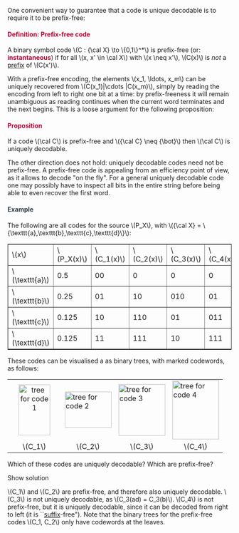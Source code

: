 <p>One convenient way to guarantee that a code is unique decodable is to require it to be prefix-free:</p>
<div class="content-box pad-box-mini border border-trbl border-round">
<h4 style="color: #bc0031;"><strong>Definition: Prefix-free code</strong></h4>
A binary symbol code \(C : {\cal X} \to \{0,1\}^*\) is prefix-free (or: <span style="color: #bc0031;"><strong>instantaneous</strong></span>) if for all \(x, x' \in \cal X\) with \(x \neq x'\), \(C(x)\) is <i>not</i> a <a href="https://en.wikipedia.org/wiki/Substring#Prefix">prefix</a> of \(C(x')\).</div>
<p>With a prefix-free encoding, the elements \(x_1, \ldots, x_m\) can be uniquely recovered from \(C(x_1)|\cdots |C(x_m)\), simply by reading the encoding from left to right one bit at a time: by prefix-freeness it will remain unambiguous as reading continues when the current word terminates and the next begins. This is a loose argument for the following proposition:</p>
<div class="content-box pad-box-mini border border-trbl border-round">
<h4 style="color: #bc0031;"><strong>Proposition</strong></h4>
If a code \(\cal C\) is prefix-free and \({\cal C} \neq {\bot}\) then \(\cal C\) is uniquely decodable.</div>
<p>The other direction does not hold: uniquely decodable codes need not be prefix-free. A prefix-free code is appealing from an efficiency point of view, as it allows to decode "on the fly". For a general uniquely decodable code one may possibly have to inspect all bits in the entire string before being able to even recover the first word.</p>
<div class="content-box pad-box-mini border border-trbl border-round">
<h4 style="color: #2d3b45;"><strong>Example</strong></h4>
The following are all codes for the source \(P_X\), with \({\cal X} = \{\texttt{a},\texttt{b},\texttt{c},\texttt{d}\}\):
<table style="border-collapse: collapse; width: 100%;" border="1">
<tbody>
<tr>
<td style="width: 16.6667%;">\(x\)</td>
<td style="width: 16.6667%;">\(P_X(x)\)</td>
<td style="width: 16.6667%;">\(C_1(x)\)</td>
<td style="width: 16.6667%;">\(C_2(x)\)</td>
<td style="width: 16.6667%;">\(C_3(x)\)</td>
<td style="width: 16.6667%;">\(C_4(x)\)</td>
</tr>
<tr>
<td style="width: 16.6667%;">\(\texttt{a}\)</td>
<td style="width: 16.6667%;">0.5</td>
<td style="width: 16.6667%;">00</td>
<td style="width: 16.6667%;">0</td>
<td style="width: 16.6667%;">0</td>
<td style="width: 16.6667%;">0</td>
</tr>
<tr>
<td style="width: 16.6667%;">\(\texttt{b}\)</td>
<td style="width: 16.6667%;">0.25</td>
<td style="width: 16.6667%;">01</td>
<td style="width: 16.6667%;">10</td>
<td style="width: 16.6667%;">010</td>
<td style="width: 16.6667%;">01</td>
</tr>
<tr>
<td style="width: 16.6667%;">\(\texttt{c}\)</td>
<td style="width: 16.6667%;">0.125</td>
<td style="width: 16.6667%;">10</td>
<td style="width: 16.6667%;">110</td>
<td style="width: 16.6667%;">01</td>
<td style="width: 16.6667%;">011</td>
</tr>
<tr>
<td style="width: 16.6667%;">\(\texttt{d}\)</td>
<td style="width: 16.6667%;">0.125</td>
<td style="width: 16.6667%;">11</td>
<td style="width: 16.6667%;">111</td>
<td style="width: 16.6667%;">10</td>
<td style="width: 16.6667%;">111</td>
</tr>
</tbody>
</table>
These codes can be visualised a as binary trees, with marked codewords, as follows:
<table style="width: 100%;">
<tbody>
<tr>
<td style="width: 25%; text-align: center;"><img src="129820" alt="tree for code 1" width="71" height="114" data-api-endpoint="https://canvas.uva.nl/api/v1/courses/2205/files/129820" data-api-returntype="File"></td>
<td style="width: 25%;"><img src="129819" alt="tree for code 2" width="105" height="81" data-api-endpoint="https://canvas.uva.nl/api/v1/courses/2205/files/129819" data-api-returntype="File"></td>
<td style="width: 25%;"><img src="129818" alt="tree for code 3" width="105" height="116" data-api-endpoint="https://canvas.uva.nl/api/v1/courses/2205/files/129818" data-api-returntype="File"></td>
<td style="width: 25%;"><img src="129817" alt="tree for code 4" width="105" height="132" data-api-endpoint="https://canvas.uva.nl/api/v1/courses/2205/files/129817" data-api-returntype="File"></td>
</tr>
<tr>
<td style="width: 25%; text-align: center;">\(C_1\)</td>
<td style="width: 25%; text-align: center;">\(C_2\)</td>
<td style="width: 25%; text-align: center;">\(C_3\)</td>
<td style="width: 25%; text-align: center;">\(C_4\)</td>
</tr>
</tbody>
</table>
Which of these codes are uniquely decodable? Which are prefix-free?
<p><span class="element_toggler" role="button" aria-controls="group2" aria-label="Toggler" aria-expanded="false"><span class="Button">Show solution</span></span></p>
<div id="group2" style="">
<div class="content-box">\(C_1\) and \(C_2\) are prefix-free, and therefore also uniquely decodable. \(C_3\) is not uniquely decodable, as \(C_3(ad) = C_3(b)\). \(C_4\) is not prefix-free, but it is uniquely decodable, since it can be decoded from right to left (it is ``<a href="https://en.wikipedia.org/wiki/Substring#Suffix">suffix</a>-free"). Note that the binary trees for the prefix-free codes \(C_1, C_2\) only have codewords at the leaves.</div>
</div>
</div>